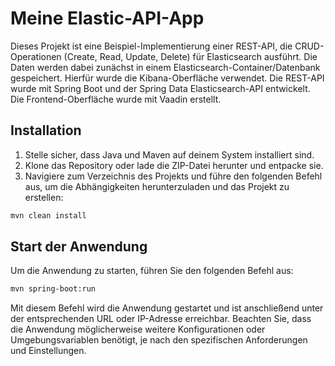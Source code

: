 # Meine Elastic-API-App

Dieses Projekt ist eine Beispiel-Implementierung einer REST-API, die CRUD-Operationen (Create, Read, Update, Delete) für Elasticsearch ausführt. Die Daten werden dabei zunächst in einem Elasticsearch-Container/Datenbank gespeichert. Hierfür wurde die Kibana-Oberfläche verwendet. Die REST-API wurde mit Spring Boot und der Spring Data Elasticsearch-API entwickelt. Die Frontend-Oberfläche wurde mit Vaadin erstellt.

## Installation

1. Stelle sicher, dass Java und Maven auf deinem System installiert sind.
2. Klone das Repository oder lade die ZIP-Datei herunter und entpacke sie.
3. Navigiere zum Verzeichnis des Projekts und führe den folgenden Befehl aus, um die Abhängigkeiten herunterzuladen und das Projekt zu erstellen:
```bash
mvn clean install
```

## Start der Anwendung

Um die Anwendung zu starten, führen Sie den folgenden Befehl aus:
```bash
mvn spring-boot:run
```

Mit diesem Befehl wird die Anwendung gestartet und ist anschließend unter der entsprechenden URL oder IP-Adresse erreichbar. 
Beachten Sie, dass die Anwendung möglicherweise weitere Konfigurationen oder Umgebungsvariablen benötigt, je nach den spezifischen Anforderungen und Einstellungen.
